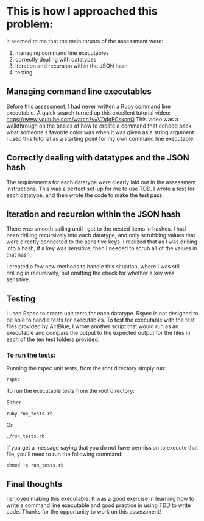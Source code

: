 # This is how I approached this problem:

It seemed to me that the main thrusts of the assessment were:
1) managing command line executables
2) correctly dealing with datatypes
3) iteration and recursion within the JSON hash
4) testing

## Managing command line executables
Before this assessment, I had never written a Ruby command line executable.  A quick search turned up this excellent 
tutorial video: https://www.youtube.com/watch?v=VDdgFCskcnQ This video was a walkthrough on the basics of how to create
a command that echoed back what someone's favorite color was when it was given as a string argument.  I used this 
tutorial as a starting point for my own command line executable.

## Correctly dealing with datatypes and the JSON hash

The requirements for each datatype were clearly laid out in the assessment instructions.
This was a perfect set-up for me to use TDD.  I wrote a test for each datatype, and then wrote the code to make the test pass.

## Iteration and recursion within the JSON hash

There was smooth sailing until I got to the nested items in hashes.  I had been drilling recursively into
each datatype, and only scrubbing values that were directly connected to the sensitive keys.  I realized that
as I was drilling into a hash, if a key was sensitive, then I needed to scrub all of the values in that hash.

I created a few new methods to handle this situation, where I was still drilling in recursively, but omitting
the check for whether a key was sensitive.

## Testing
I used Rspec to create unit tests for each datatype.  Rspec is not designed to be able to handle
tests for executables.  To test the executable with the test files provided by ActBlue, I wrote another
script that would run as an executable and compare the output to the expected output for the files in each
of the ten test folders provided.  

### To run the tests:

Running the rspec unit tests, from the root directory simply run:
```
rspec
```

To run the executable tests from the root directory:

Either
```
ruby run_tests.rb
```

Or
```
./run_tests.rb
```

If you get a message saying that you do not have permission to execute that file, you'll need to run the following command:
```
chmod +x run_tests.rb
```


## Final thoughts
I enjoyed making this executable.  It was a good exercise in learning how to write a command line executable
and good practice in using TDD to write code.  Thanks for the opportunity to work on this assessment!



